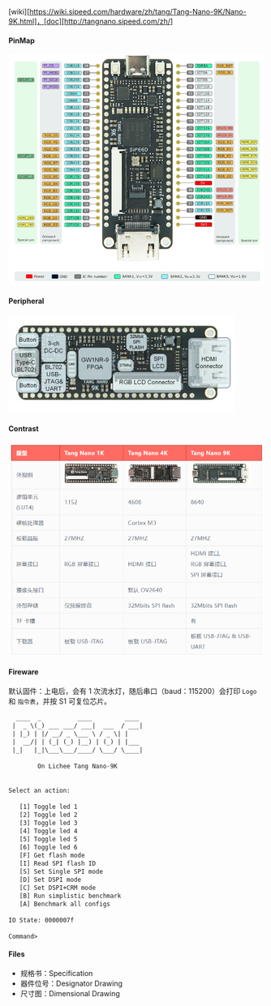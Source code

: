 [wiki][https://wiki.sipeed.com/hardware/zh/tang/Tang-Nano-9K/Nano-9K.html]，[doc][http://tangnano.sipeed.com/zh/]

#### PinMap

![PinMap](PinMap.png)

#### Peripheral

![Peripheral](Peripheral.jpg)

#### Contrast

![Contrast](Contrast.png)

#### Fireware

默认固件：上电后，会有 1 次流水灯，随后串口（baud：115200）会打印 `Logo` 和 `指令表`，并按 S1 可复位芯片。

```
  ____  _          ____         ____
 |  _ \(_) ___ ___/ ___|  ___  / ___|
 | |_) | |/ __/ _ \___ \ / _ \| |
 |  __/| | (_| (_) |__) | (_) | |___
 |_|   |_|\___\___/____/ \___/ \____|

        On Lichee Tang Nano-9K


Select an action:

   [1] Toggle led 1
   [2] Toggle led 2
   [3] Toggle led 3
   [4] Toggle led 4
   [5] Toggle led 5
   [6] Toggle led 6
   [F] Get flash mode
   [I] Read SPI flash ID
   [S] Set Single SPI mode
   [D] Set DSPI mode
   [C] Set DSPI+CRM mode
   [B] Run simplistic benchmark
   [A] Benchmark all configs

IO State: 0000007f

Command> 
```

#### Files

- 规格书：Specification
- 器件位号：Designator Drawing
- 尺寸图：Dimensional Drawing